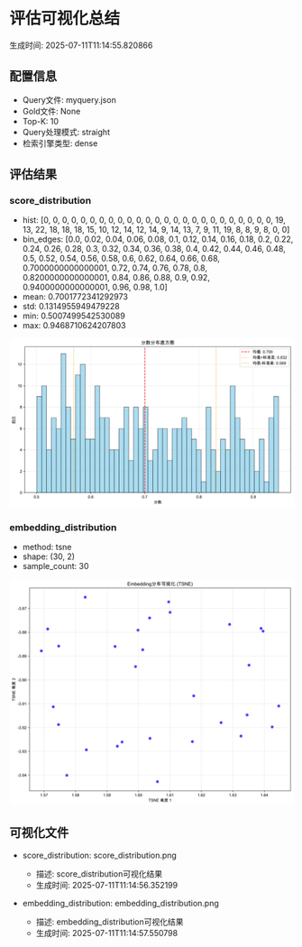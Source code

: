 # 评估可视化总结

生成时间: 2025-07-11T11:14:55.820866

## 配置信息
- Query文件: myquery.json
- Gold文件: None
- Top-K: 10
- Query处理模式: straight
- 检索引擎类型: dense

## 评估结果
### score_distribution
- hist: [0, 0, 0, 0, 0, 0, 0, 0, 0, 0, 0, 0, 0, 0, 0, 0, 0, 0, 0, 0, 0, 0, 0, 0, 0, 19, 13, 22, 18, 18, 18, 15, 10, 12, 14, 12, 14, 9, 14, 13, 7, 9, 11, 19, 8, 8, 9, 8, 0, 0]
- bin_edges: [0.0, 0.02, 0.04, 0.06, 0.08, 0.1, 0.12, 0.14, 0.16, 0.18, 0.2, 0.22, 0.24, 0.26, 0.28, 0.3, 0.32, 0.34, 0.36, 0.38, 0.4, 0.42, 0.44, 0.46, 0.48, 0.5, 0.52, 0.54, 0.56, 0.58, 0.6, 0.62, 0.64, 0.66, 0.68, 0.7000000000000001, 0.72, 0.74, 0.76, 0.78, 0.8, 0.8200000000000001, 0.84, 0.86, 0.88, 0.9, 0.92, 0.9400000000000001, 0.96, 0.98, 1.0]
- mean: 0.7001772341292973
- std: 0.1314955949479228
- min: 0.5007499542530089
- max: 0.9468710624207803

![](score_distribution.png)

### embedding_distribution
- method: tsne
- shape: (30, 2)
- sample_count: 30

![](embedding_distribution.png)

## 可视化文件
- score_distribution: score_distribution.png
  - 描述: score_distribution可视化结果
  - 生成时间: 2025-07-11T11:14:56.352199

- embedding_distribution: embedding_distribution.png
  - 描述: embedding_distribution可视化结果
  - 生成时间: 2025-07-11T11:14:57.550798

